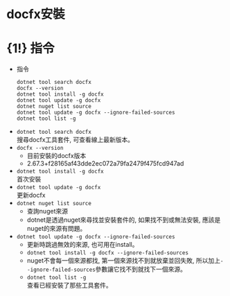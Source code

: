 # docfx安裝
# {1!} 指令
* 指令
  ```
  dotnet tool search docfx
  docfx --version
  dotnet tool install -g docfx
  dotnet tool update -g docfx
  dotnet nuget list source
  dotnet tool update -g docfx --ignore-failed-sources
  dotnet tool list -g
  ```
* `dotnet tool search docfx`  
搜尋docfx工具套件, 可查看線上最新版本。
* `docfx --version`
  * 目前安裝的docfx版本
  * 2.67.3+f28165af43dde2ec072a79fa2479f475fcd947ad
* `dotnet tool install -g docfx`  
首次安裝
* `dotnet tool update -g docfx`  
更新docfx
* `dotnet nuget list source`
  * 查詢nuget來源
  * dotnet是透過nuget來尋找並安裝套件的, 如果找不到或無法安裝, 應該是nuget的來源有問題。
* `dotnet tool update -g docfx --ignore-failed-sources`
  * 更新時跳過無效的來源, 也可用在install。
  * `dotnet tool install -g docfx --ignore-failed-sources`
  * nuget不會每一個來源都找, 第一個來源找不到就放棄並回失敗, 所以加上`--ignore-failed-sources`參數讓它找不到就找下一個來源。
  * `dotnet tool list -g`  
  查看已經安裝了那些工具套件。


